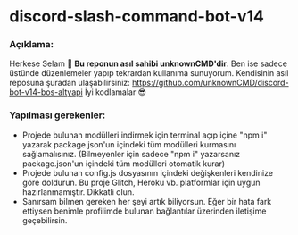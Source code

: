 # discord-slash-command-bot-v14

### Açıklama:
Herkese Selam 👋
**Bu reponun asıl sahibi unknownCMD'dir**. Ben ise sadece üstünde düzenlemeler yapıp tekrardan kullanıma sunuyorum. Kendisinin asıl reposuna şuradan ulaşabilirsiniz: https://github.com/unknownCMD/discord-bot-v14-bos-altyapi
İyi kodlamalar 😎

### Yapılması gerekenler:
- Projede bulunan modülleri indirmek için terminal açıp içine "npm i" yazarak package.json'un içindeki tüm modülleri kurmasını sağlamalısınız. (Bilmeyenler için sadece "npm i" yazarsanız package.json'un içindeki tüm modülleri otomatik kurar)
- Projede bulunan config.js dosyasının içindeki değişkenleri kendinize göre doldurun. Bu proje Glitch, Heroku vb. platformlar için uygun hazırlanmamıştır. Dikkatli olun.
- Sanırsam bilmen gereken her şeyi artık biliyorsun. Eğer bir hata fark ettiysen benimle profilimde bulunan bağlantılar üzerinden iletişime geçebilirsin.
